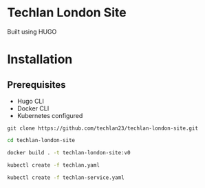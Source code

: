 # Techlan London Site

Built using HUGO

# Installation

## Prerequisites

* Hugo CLI
* Docker CLI
* Kubernetes configured

`git clone https://github.com/techlan23/techlan-london-site.git`

```bash
cd techlan-london-site

docker build . -t techlan-london-site:v0

kubectl create -f techlan.yaml

kubectl create -f techlan-service.yaml
```
